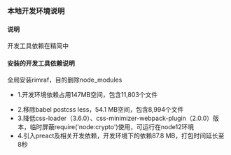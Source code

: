 ### 本地开发环境说明
#### 说明
开发工具依赖在精简中

#### 安装的开发工具依赖说明
全局安装rimraf，目的删除node_modules

- 1.开发环境依赖占用147MB空间，包含11,803个文件
<!-- ![安装的开发工具依赖说明](./assets/dev.png) -->
- 2.移除babel postcss less，54.1 MB空间，包含8,994个文件
- 3.降低css-loader（3.6.0）、css-minimizer-webpack-plugin（2.0.0）版本，临时屏蔽require('node:crypto')使用，可运行在node12环境
- 4.引入preact及相关开发依赖，开发环境下的依赖87.8 MB，打包时间延长至8秒




